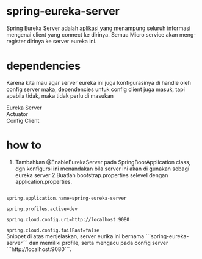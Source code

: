 # spring-eureka-server
Spring Eureka Server adalah aplikasi yang menampung seluruh informasi mengenai client yang connect ke dirinya. Semua Micro service akan meng-register dirinya ke server eureka ini. 

# dependencies
Karena kita mau agar server eureka ini juga konfigurasinya di handle oleh config server maka, dependencies untuk config client juga masuk, tapi apabila tidak, maka tidak perlu di masukan</br>

Eureka Server</br>
Actuator</br>
Config Client</br>

# how to
1. Tambahkan @EnableEurekaServer pada SpringBootApplication class, dgn konfigursi ini menandakan bila server ini akan di gunakan sebagi eureka server
2.Buatlah bootstrap.properties selevel dengan application.properties. 
<code>
spring.application.name=spring-eureka-server</br>
spring.profiles.active=dev</br>
spring.cloud.config.uri=http://localhost:9080</br>
spring.cloud.config.failFast=false	
</code>
Snippet di atas menjelaskan, server eurika ini bernama ```spring-eureka-server``` dan memiliki profile, serta mengacu pada config server ```http://localhost:9080```.
